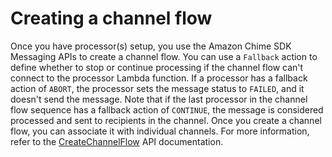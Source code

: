 # Creating a channel flow<a name="create-channel-flow"></a>

Once you have processor\(s\) setup, you use the Amazon Chime SDK Messaging APIs to create a channel flow\. You can use a `Fallback` action to define whether to stop or continue processing if the channel flow can't connect to the processor Lambda function\. If a processor has a fallback action of `ABORT`, the processor sets the message status to `FAILED`, and it doesn't send the message\. Note that if the last processor in the channel flow sequence has a fallback action of `CONTINUE`, the message is considered processed and sent to recipients in the channel\. Once you create a channel flow, you can associate it with individual channels\. For more information, refer to the [CreateChannelFlow](https://docs.aws.amazon.com/chime-sdk/latest/APIReference/API_messaging-chime_CreateChannelFlow.html) API documentation\. 